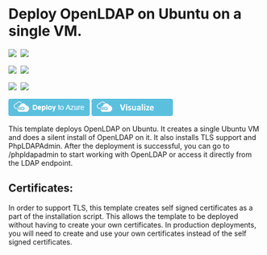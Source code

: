 # Deploy OpenLDAP on Ubuntu on a single VM.

<IMG SRC="https://azurequickstartsservice.blob.core.windows.net/badges/openldap-singlevm-ubuntu/PublicLastTestDate.svg" />&nbsp;
<IMG SRC="https://azurequickstartsservice.blob.core.windows.net/badges/openldap-singlevm-ubuntu/PublicDeployment.svg" />&nbsp;

<IMG SRC="https://azurequickstartsservice.blob.core.windows.net/badges/openldap-singlevm-ubuntu/FairfaxLastTestDate.svg" />&nbsp;
<IMG SRC="https://azurequickstartsservice.blob.core.windows.net/badges/openldap-singlevm-ubuntu/FairfaxDeployment.svg" />&nbsp;

<IMG SRC="https://azurequickstartsservice.blob.core.windows.net/badges/openldap-singlevm-ubuntu/BestPracticeResult.svg" />&nbsp;
<IMG SRC="https://azurequickstartsservice.blob.core.windows.net/badges/openldap-singlevm-ubuntu/CredScanResult.svg" />&nbsp;

<a href="https://portal.azure.com/#create/Microsoft.Template/uri/https%3A%2F%2Fraw.githubusercontent.com%2FAzure%2Fazure-quickstart-templates%2Fmaster%2Fopenldap-singlevm-ubuntu%2Fazuredeploy.json" target="_blank"><img src="https://raw.githubusercontent.com/Azure/azure-quickstart-templates/master/1-CONTRIBUTION-GUIDE/images/deploytoazure.png"/></a>
<a href="http://armviz.io/#/?load=https%3A%2F%2Fraw.githubusercontent.com%2FAzure%2Fazure-quickstart-templates%2Fmaster%2Fopenldap-singlevm-ubuntu%2Fazuredeploy.json" target="_blank">
    <img src="https://raw.githubusercontent.com/Azure/azure-quickstart-templates/master/1-CONTRIBUTION-GUIDE/images/visualizebutton.png"/>
</a>

This template deploys OpenLDAP on Ubuntu. It creates a single Ubuntu VM and does a silent install of OpenLDAP on it. It also installs TLS support and PhpLDAPAdmin. After the deployment is successful, you can go to /phpldapadmin to start working with OpenLDAP or access it directly from the LDAP endpoint.

## Certificates:
In order to support TLS, this template creates self signed certificates as a part of the installation script. This allows the template to be deployed without having to create your own certificates. In production deployments, you will need to create and use your own certificates instead of the self signed certificates.

